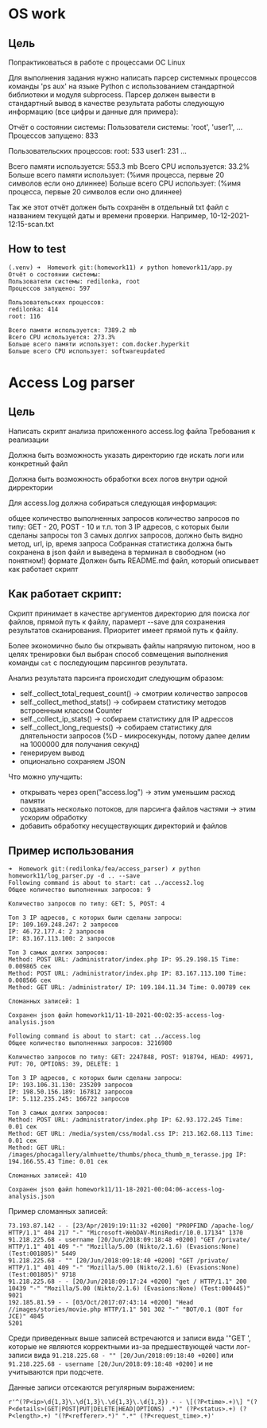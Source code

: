 OS work
===

Цель
---
Попрактиковаться в работе с процессами ОС Linux

Для выполнения задания нужно написать парсер системных процессов команды 'ps aux' на языке Python с использованием стандартной библиотеки и модуля subprocess.
Парсер должен вывести в стандартный вывод в качестве результата работы следующую информацию (все цифры и данные для примера):

Отчёт о состоянии системы:
Пользователи системы: 'root', 'user1', ...
Процессов запущено: 833

Пользовательских процессов:
root: 533
user1: 231
...

Всего памяти используется: 553.3 mb
Всего CPU используется: 33.2%
Больше всего памяти использует: (%имя процесса, первые 20 символов если оно длиннее)
Больше всего CPU использует: (%имя процесса, первые 20 символов если оно длиннее)

Так же этот отчёт должен быть сохранён в отдельный txt файл с названием текущей даты и времени проверки.
Например, 10-12-2021-12:15-scan.txt


How to test
---
```
(.venv) ➜  Homework git:(homework11) ✗ python homework11/app.py
Отчёт о состоянии системы:
Пользователи системы: redilonka, root
Процесcов запущено: 597

Пользовательских процессов:
redilonka: 414
root: 116

Всего памяти используется: 7389.2 mb
Всего CPU используется: 273.3%
Больше всего памяти использует: com.docker.hyperkit
Больше всего CPU использует: softwareupdated
```


Access Log parser
===

Цель
---
Написать скрипт анализа приложенного access.log файла
Требования к реализации

Должна быть возможность указать директорию где искать логи или конкретный файл

Должна быть возможность обработки всех логов внутри одной дирректории

Для access.log должна собираться следующая информация:

общее количество выполненных запросов
количество запросов по типу: GET - 20, POST - 10 и т.п.
топ 3 IP адресов, с которых были сделаны запросы
топ 3 самых долгих запросов, должно быть видно метод, url, ip, время запроса
Собранная статистика должна быть сохранена в json файл и выведена в терминал в свободном (но понятном!) формате
Должен быть README.md файл, который описывает как работает скрипт



Как работает скрипт:
---
Скрипт принимает в качестве аргументов директорию для поиска лог файлов, прямой путь к файлу, парамерт --save для сохранения результатов сканирования.
Приоритет имеет прямой путь к файлу.

Более экономично было бы открывать файлы напрямую питоном, ноо в целях тренировки был выбран способ совмещения выполнения команды `cat` с последующим парсингов результата.

Анализ результата парсинга происходит следующим образом:
- self._collect_total_request_count() -> смотрим количество запросов
- self._collect_method_stats() -> собираем статистику методов встроенным классом Counter
- self._collect_ip_stats() -> собираем статистику для IP адрессов
- self._collect_long_requests() -> собираем статистику для длятельности запросов (%D - микросекунды, потому далее делим на 1000000 для получания секунд)
- генерируем вывод
- опционально сохраняем JSON

Что можно улучщить:
- открывать через open("access.log") -> этим уменьшим расход памяти
- создавать несколько потоков, для парсинга файлов частями -> этим ускорим обработку
- добавить обработку несуществующих директорий и файлов


Пример использования
---
```
➜  Homework git:(redilonka/fea/access_parser) ✗ python homework11/log_parser.py -d .. --save
Following command is about to start: cat ../access2.log
Общее количество выполненных запросов: 9

Количество запросов по типу: GET: 5, POST: 4

Топ 3 IP адресов, с которых были сделаны запросы:
IP: 109.169.248.247: 2 запросов
IP: 46.72.177.4: 2 запросов
IP: 83.167.113.100: 2 запросов

Топ 3 самых долгих запросов:
Method: POST URL: /administrator/index.php IP: 95.29.198.15 Time: 0.009865 сек
Method: POST URL: /administrator/index.php IP: 83.167.113.100 Time: 0.008566 сек
Method: GET URL: /administrator/ IP: 109.184.11.34 Time: 0.00789 сек

Сломанных записей: 1

Сохранен json файл homework11/11-18-2021-00:02:35-access-log-analysis.json

Following command is about to start: cat ../access.log
Общее количество выполненных запросов: 3216980

Количество запросов по типу: GET: 2247848, POST: 918794, HEAD: 49971, PUT: 70, OPTIONS: 39, DELETE: 1

Топ 3 IP адресов, с которых были сделаны запросы:
IP: 193.106.31.130: 235209 запросов
IP: 198.50.156.189: 167812 запросов
IP: 5.112.235.245: 166722 запросов

Топ 3 самых долгих запросов:
Method: POST URL: /administrator/index.php IP: 62.93.172.245 Time: 0.01 сек
Method: GET URL: /media/system/css/modal.css IP: 213.162.68.113 Time: 0.01 сек
Method: GET URL: /images/phocagallery/almhuette/thumbs/phoca_thumb_m_terasse.jpg IP: 194.166.55.43 Time: 0.01 сек

Сломанных записей: 410

Сохранен json файл homework11/11-18-2021-00:04:06-access-log-analysis.json
```

Пример сломанных записей:

```
73.193.87.142 - - [23/Apr/2019:19:11:32 +0200] "PROPFIND /apache-log/ HTTP/1.1" 404 217 "-" "Microsoft-WebDAV-MiniRedir/10.0.17134" 1370
91.218.225.68 - username [20/Jun/2018:09:18:48 +0200] "GET /private/ HTTP/1.1" 401 409 "-" "Mozilla/5.00 (Nikto/2.1.6) (Evasions:None) (Test:001805)" 5449
91.218.225.68 - "" [20/Jun/2018:09:18:40 +0200] "GET /private/ HTTP/1.1" 401 409 "-" "Mozilla/5.00 (Nikto/2.1.6) (Evasions:None) (Test:001805)" 9718
91.218.225.68 - - [20/Jun/2018:09:17:24 +0200] "get / HTTP/1.1" 200 10439 "-" "Mozilla/5.00 (Nikto/2.1.6) (Evasions:None) (Test:000445)" 9021
192.185.81.59 - - [03/Oct/2017:07:43:14 +0200] "Head //images/stories/movie.php HTTP/1.1" 501 302 "-" "BOT/0.1 (BOT for JCE)" 4845
5201
```

Среди приведенных выше записей встречаются и записи вида '"GET ', которые не являются корректными из-за предшествующей части лог-записи вида `91.218.225.68 - "" [20/Jun/2018:09:18:40 +0200]` или `91.218.225.68 - username [20/Jun/2018:09:18:48 +0200]` и не учитываются при подсчете.

Данные записи отсекаются регулярным выражением:

```
r'^(?P<ip>\d{1,3}\.\d{1,3}\.\d{1,3}\.\d{1,3}) - - \[(?P<time>.+)\] "(?P<details>(GET|POST|PUT|DELETE|HEAD|OPTIONS) .*)" (?P<status>.+) (?P<length>.+) "(?P<refferer>.*)" ".*" (?P<request_time>.+)'
```
